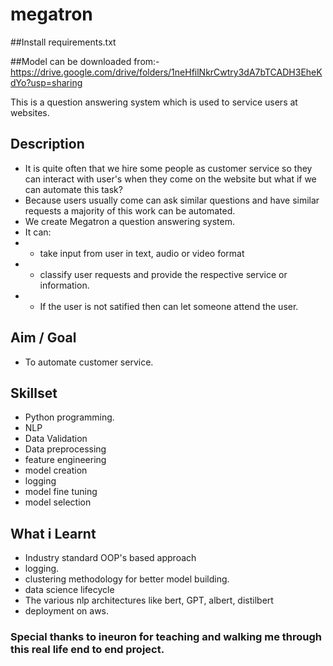 # megatron

##Install requirements.txt

##Model can be downloaded from:-https://drive.google.com/drive/folders/1neHfilNkrCwtry3dA7bTCADH3EheKdYo?usp=sharing

This is a question answering system which is used to service users at websites.

## Description

- It is quite often that we hire some people as customer service so they can interact with user's when they come on the website but what if we can automate this task?
- Because users usually come can ask similar questions and have similar requests a majority of this work can be automated.
- We create Megatron a question answering system.
- It can:
- - take input from user in text, audio or video format
- - classify user requests and provide the respective service or information.
- - If the user is not satified then can let someone attend the user.

## Aim / Goal

- To automate customer service.

## Skillset

- Python programming.
- NLP
- Data Validation
- Data preprocessing
- feature engineering
- model creation
- logging
- model fine tuning
- model selection

## What i Learnt

- Industry standard OOP's based approach
- logging.
- clustering methodology for better model building.
- data science lifecycle
- The various nlp architectures like bert, GPT, albert, distilbert
- deployment on aws.

### Special thanks to ineuron for teaching and walking me through this real life end to end project.
